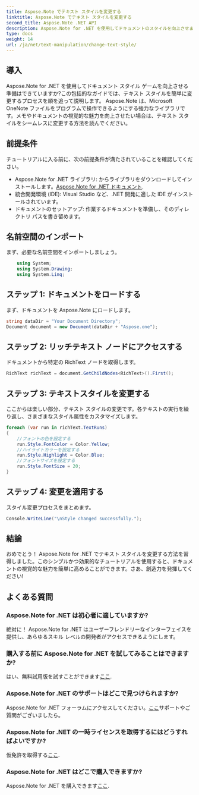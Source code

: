 ```yaml
---
title: Aspose.Note でテキスト スタイルを変更する
linktitle: Aspose.Note でテキスト スタイルを変更する
second_title: Aspose.Note .NET API
description: Aspose.Note for .NET を使用してドキュメントのスタイルを向上させます。このステップバイステップのガイドで、テキスト スタイルを簡単に変更する方法を学びましょう。無料でお試しください!
type: docs
weight: 14
url: /ja/net/text-manipulation/change-text-style/
---
```

## 導入
Aspose.Note for .NET を使用してドキュメント スタイル ゲームを向上させる準備はできていますか?この包括的なガイドでは、テキスト スタイルを簡単に変更するプロセスを順を追って説明します。 Aspose.Note は、Microsoft OneNote ファイルをプログラムで操作できるようにする強力なライブラリです。メモやドキュメントの視覚的な魅力を向上させたい場合は、テキスト スタイルをシームレスに変更する方法を読んでください。
## 前提条件
チュートリアルに入る前に、次の前提条件が満たされていることを確認してください。
-  Aspose.Note for .NET ライブラリ: からライブラリをダウンロードしてインストールします。[Aspose.Note for .NET ドキュメント](https://reference.aspose.com/note/net/).
- 統合開発環境 (IDE): Visual Studio など、.NET 開発に適した IDE がインストールされています。
- ドキュメントのセットアップ: 作業するドキュメントを準備し、そのディレクトリ パスを書き留めます。
## 名前空間のインポート
まず、必要な名前空間をインポートしましょう。
```csharp
    using System;
    using System.Drawing;
    using System.Linq;
```
## ステップ 1: ドキュメントをロードする
まず、ドキュメントを Aspose.Note にロードします。
```csharp
string dataDir = "Your Document Directory";
Document document = new Document(dataDir + "Aspose.one");
```
## ステップ 2: リッチテキスト ノードにアクセスする
ドキュメントから特定の RichText ノードを取得します。
```csharp
RichText richText = document.GetChildNodes<RichText>().First();
```
## ステップ 3: テキストスタイルを変更する
ここからは楽しい部分、テキスト スタイルの変更です。各テキストの実行を繰り返し、さまざまなスタイル属性をカスタマイズします。
```csharp
foreach (var run in richText.TextRuns)
{
    //フォントの色を設定する
    run.Style.FontColor = Color.Yellow;
    //ハイライトカラーを設定する
    run.Style.Highlight = Color.Blue;
    //フォントサイズを設定する
    run.Style.FontSize = 20;
}
```
## ステップ 4: 変更を適用する
スタイル変更プロセスをまとめます。
```csharp
Console.WriteLine("\nStyle changed successfully.");
```
## 結論
おめでとう！ Aspose.Note for .NET でテキスト スタイルを変更する方法を習得しました。このシンプルかつ効果的なチュートリアルを使用すると、ドキュメントの視覚的な魅力を簡単に高めることができます。さあ、創造力を発揮してください!
## よくある質問
### Aspose.Note for .NET は初心者に適していますか?
絶対に！ Aspose.Note for .NET はユーザーフレンドリーなインターフェイスを提供し、あらゆるスキル レベルの開発者がアクセスできるようにします。
### 購入する前に Aspose.Note for .NET を試してみることはできますか?
はい、無料試用版を試すことができます[ここ](https://releases.aspose.com/).
### Aspose.Note for .NET のサポートはどこで見つけられますか?
 Aspose.Note for .NET フォーラムにアクセスしてください。[ここ](https://forum.aspose.com/c/note/28)サポートやご質問がございましたら。
### Aspose.Note for .NET の一時ライセンスを取得するにはどうすればよいですか?
仮免許を取得する[ここ](https://purchase.aspose.com/temporary-license/).
### Aspose.Note for .NET はどこで購入できますか?
 Aspose.Note for .NET を購入できます[ここ](https://purchase.aspose.com/buy).